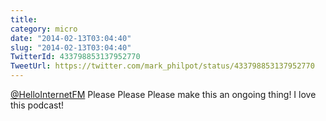 ```yaml
---
title: 
category: micro
date: "2014-02-13T03:04:40"
slug: "2014-02-13T03:04:40"
TwitterId: 433798853137952770
TweetUrl: https://twitter.com/mark_philpot/status/433798853137952770
---
```


[@HelloInternetFM](https://twitter.com/HelloInternetFM) Please Please Please
make this an ongoing thing! I love this podcast!
